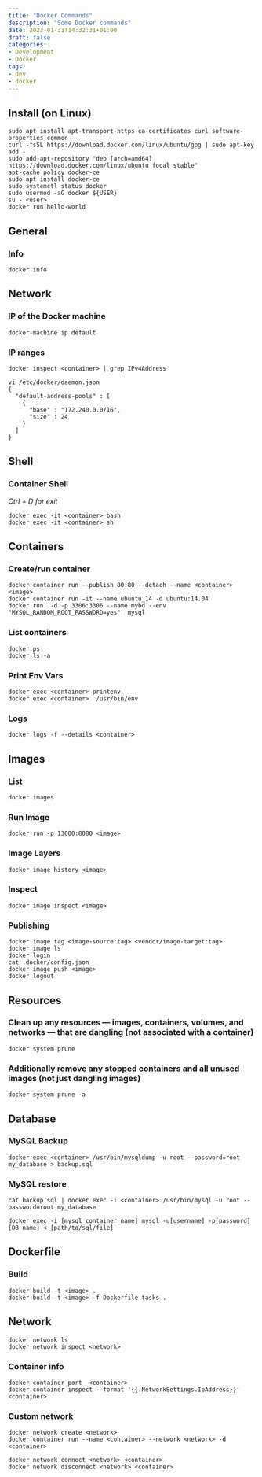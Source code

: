 ```yaml
---
title: "Docker Commands"
description: "Some Docker commands"
date: 2023-01-31T14:32:31+01:00
draft: false
categories:
- Development
- Docker
tags:
- dev
- docker
---
```

## Install (on Linux)
```
sudo apt install apt-transport-https ca-certificates curl software-properties-common
curl -fsSL https://download.docker.com/linux/ubuntu/gpg | sudo apt-key add -
sudo add-apt-repository "deb [arch=amd64] https://download.docker.com/linux/ubuntu focal stable"
apt-cache policy docker-ce
sudo apt install docker-ce
sudo systemctl status docker
sudo usermod -aG docker ${USER}
su - <user>
docker run hello-world
```

## General

### Info
```
docker info
```

## Network

### IP of the Docker machine
```
docker-machine ip default
```
### IP ranges

```
docker inspect <container> | grep IPv4Address
```

```
vi /etc/docker/daemon.json
{
  "default-address-pools" : [
    {
      "base" : "172.240.0.0/16",
      "size" : 24
    }
  ]
}
```

## Shell

### Container Shell
_Ctrl + D for exit_
```
docker exec -it <container> bash
docker exec -it <container> sh
```

## Containers

### Create/run container

```
docker container run --publish 80:80 --detach --name <container> <image>
docker container run -it --name ubuntu_14 -d ubuntu:14.04
docker run  -d -p 3306:3306 --name mybd --env "MYSQL_RANDOM_ROOT_PASSWORD=yes"  mysql
```

### List containers

```
docker ps
docker ls -a
```

### Print Env Vars
```
docker exec <container> printenv
docker exec <container>  /usr/bin/env
```

### Logs
```
docker logs -f --details <container>
```

## Images

### List

```
docker images
```

### Run Image
```
docker run -p 13000:8080 <image>
```

### Image Layers
```
docker image history <image>
```

### Inspect
```
docker image inspect <image>
```

### Publishing
```
docker image tag <image-source:tag> <vendor/image-target:tag>
docker image ls
docker login     
cat .docker/config.json
docker image push <image>
docker logout
```


## Resources

### Clean up any resources — images, containers, volumes, and networks — that are dangling (not associated with a container)
```
docker system prune
```
### Additionally remove any stopped containers and all unused images (not just dangling images)
```
docker system prune -a
```
## Database

### MySQL Backup 
```
docker exec <container> /usr/bin/mysqldump -u root --password=root my_database > backup.sql
```

### MySQL restore
```
cat backup.sql | docker exec -i <container> /usr/bin/mysql -u root --password=root my_database

docker exec -i [mysql_container_name] mysql -u[username] -p[password] [DB name] < [path/to/sql/file]
```

## Dockerfile

### Build
```
docker build -t <image> .
docker build -t <image> -f Dockerfile-tasks .
```

## Network
```
docker network ls
docker network inspect <network>
```

### Container info
```
docker container port  <container> 
docker container inspect --format '{{.NetworkSettings.IpAddress}}' <container>
```

### Custom network
```
docker network create <network>
docker container run --name <container> --network <network> -d <container>
```

```
docker network connect <network> <container>
docker network disconnect <network> <container>
```
